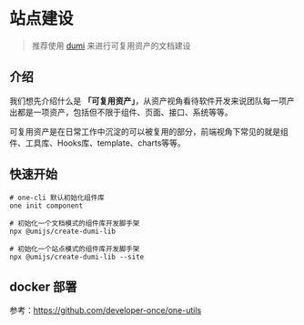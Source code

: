 # 站点建设

> 推荐使用 [dumi](https://d.umijs.org/zh-CN/guide/basic) 来进行可复用资产的文档建设

## 介绍

我们想先介绍什么是 **「可复用资产」**，从资产视角看待软件开发来说团队每一项产出都是一项资产，包括但不限于组件、页面、接口、系统等等。

可复用资产是在日常工作中沉淀的可以被复用的部分，前端视角下常见的就是组件、工具库、Hooks库、template、charts等等。

## 快速开始


```
# one-cli 默认初始化组件库
one init component

# 初始化一个文档模式的组件库开发脚手架
npx @umijs/create-dumi-lib

# 初始化一个站点模式的组件库开发脚手架
npx @umijs/create-dumi-lib --site
```

## docker 部署

参考：https://github.com/developer-once/one-utils
